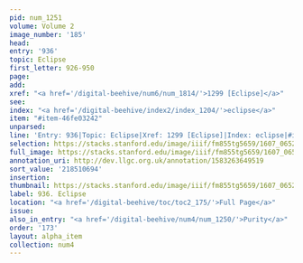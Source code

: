 ```yaml
---
pid: num_1251
volume: Volume 2
image_number: '185'
head:
entry: '936'
topic: Eclipse
first_letter: 926-950
page:
add:
xref: "<a href='/digital-beehive/num6/num_1814/'>1299 [Eclipse]</a>"
see:
index: "<a href='/digital-beehive/index2/index_1204/'>eclipse</a>"
item: "#item-46fe03242"
unparsed:
line: 'Entry: 936|Topic: Eclipse|Xref: 1299 [Eclipse]|Index: eclipse|#item-46fe03242'
selection: https://stacks.stanford.edu/image/iiif/fm855tg5659/1607_0652/409,694,2828,627/full/0/default.jpg
full_image: https://stacks.stanford.edu/image/iiif/fm855tg5659/1607_0652/full/full/0/default.jpg
annotation_uri: http://dev.llgc.org.uk/annotation/1583263649519
sort_value: '218510694'
insertion:
thumbnail: https://stacks.stanford.edu/image/iiif/fm855tg5659/1607_0652/409,694,600,180/250,/0/default.jpg
label: 936. Eclipse
location: "<a href='/digital-beehive/toc/toc2_175/'>Full Page</a>"
issue:
also_in_entry: "<a href='/digital-beehive/num4/num_1250/'>Purity</a>"
order: '173'
layout: alpha_item
collection: num4
---
```


